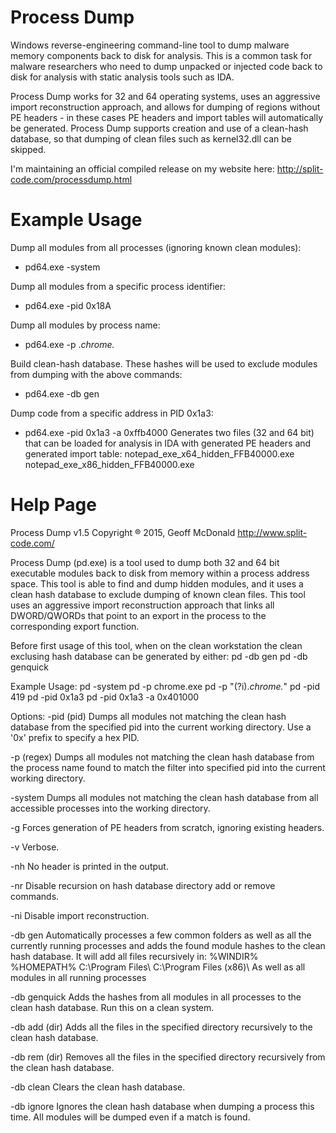 # Process Dump
Windows reverse-engineering command-line tool to dump malware memory components back to disk for analysis. This is a common task for malware researchers who need to dump unpacked or injected code back to disk for analysis with static analysis tools such as IDA.

Process Dump works for 32 and 64 operating systems, uses an aggressive import reconstruction approach, and allows for dumping of regions without PE headers - in these cases PE headers and import tables will automatically be generated. Process Dump supports creation and use of a clean-hash database, so that dumping of clean files such as kernel32.dll can be skipped.

I'm maintaining an official compiled release on my website here:
  http://split-code.com/processdump.html

# Example Usage
Dump all modules from all processes (ignoring known clean modules):
   -   pd64.exe -system

 Dump all modules from a specific process identifier:
   -   pd64.exe -pid 0x18A

 Dump all modules by process name:
   -   pd64.exe -p .*chrome.*

 Build clean-hash database. These hashes will be used to exclude modules from dumping with the above commands:
   -   pd64.exe -db gen

 Dump code from a specific address in PID 0x1a3:
   -   pd64.exe -pid 0x1a3 -a 0xffb4000
        Generates two files (32 and 64 bit) that can be loaded for analysis in IDA with generated PE headers and
        generated import table:
                notepad_exe_x64_hidden_FFB40000.exe
                notepad_exe_x86_hidden_FFB40000.exe


# Help Page
Process Dump v1.5
  Copyright ® 2015, Geoff McDonald
  http://www.split-code.com/

Process Dump (pd.exe) is a tool used to dump both 32 and 64 bit executable modules
back to disk from memory within a process address space. This tool is able to find
and dump hidden modules, and it uses a clean hash database to exclude dumping of
known clean files. This tool uses an aggressive import reconstruction approach that
links all DWORD/QWORDs that point to an export in the process to the corresponding
export function.

Before first usage of this tool, when on the clean workstation the clean exclusing
hash database can be generated by either:
  pd -db gen
  pd -db genquick

Example Usage:
  pd -system
  pd -p chrome.exe
  pd -p "(?i).*chrome.*"
  pd -pid 419
  pd -pid 0x1a3
  pd -pid 0x1a3 -a 0x401000

Options:
  -pid (pid)  Dumps all modules not matching the clean hash database
      from the specified pid into the current working
      directory. Use a '0x' prefix to specify a hex PID.

  -p (regex)  Dumps all modules not matching the clean hash database
      from the process name found to match the filter into
      specified pid into the current working directory.

  -system   Dumps all modules not matching the clean hash database
      from all accessible processes into the working
      directory.

  -g    Forces generation of PE headers from scratch, ignoring existing headers.

  -v    Verbose.

  -nh   No header is printed in the output.

  -nr   Disable recursion on hash database directory add or
      remove commands.

  -ni   Disable import reconstruction.

  -db gen   Automatically processes a few common folders as well as
      all the currently running processes and adds the found
      module hashes to the clean hash database. It will add
      all files recursively in: 
        %WINDIR% 
        %HOMEPATH% 
        C:\Program Files\ 
        C:\Program Files (x86)\ 
      As well as all modules in all running processes 

  -db genquick  Adds the hashes from all modules in all processes to
      the clean hash database. Run this on a clean system.

  -db add (dir) Adds all the files in the specified directory
      recursively to the clean hash database. 

  -db rem (dir) Removes all the files in the specified directory
      recursively from the clean hash database. 

  -db clean Clears the clean hash database.

  -db ignore  Ignores the clean hash database when dumping a process
      this time.  All modules will be dumped even if a match
      is found.

